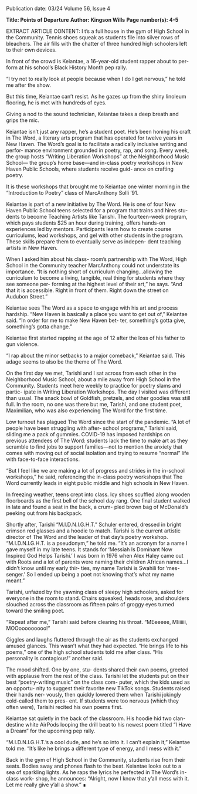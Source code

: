 Publication date: 03/24
Volume 56, Issue 4

**Title: Points of Departure**
**Author: Kingson Wills**
**Page number(s): 4-5**

EXTRACT ARTICLE CONTENT:
I
t’s a full house in the gym of High 
School in the Community. Tennis 
shoes squeak as students file into silver 
rows of bleachers. The air fills with the 
chatter of three hundred high schoolers 
left to their own devices.

In front of the crowd is Keiantae, a 
16-year-old student rapper about to per-
form at his school’s Black History Month 
pep rally. 

“I try not to really look at people 
because when I do I get nervous,” he told 
me after the show.

But this time, Keiantae can’t resist. 
As he gazes up from the shiny linoleum 
flooring, he is met with hundreds of eyes.

Giving a nod to the sound technician, 
Keiantae takes a deep breath and grips 
the mic.

Keiantae isn’t just any rapper, he’s a 
student poet. He’s been honing his craft 
in The Word, a literary arts program that 
has operated for twelve years in New 
Haven. The Word’s goal is to facilitate 
a radically inclusive writing and perfor-
mance environment grounded in poetry, 
rap, and song. Every week, the group 
hosts “Writing Liberation Workshops” 
at the Neighborhood Music School—
the group’s home base—and in-class 
poetry workshops in New Haven Public 
Schools, where students receive guid-
ance on crafting poetry.

It is these workshops that brought 
me to Keiantae one winter morning 
in the “Introduction to Poetry” class of 
MarcAnthony Solli ’91.


Keiantae is part of a new initiative 
by The Word. He is one of four New 
Haven Public School teens selected 
for a program that trains and hires stu-
dents to become Teaching Artists like 
Tarishi. The fourteen-week program, 
which pays students $25 an hour during 
training, offers hands-on experiences 
led by mentors. Participants learn 
how to create course curriculums, lead 
workshops, and gel with other students 
in the program. These skills prepare 
them to eventually serve as indepen-
dent teaching artists in New Haven.

When I asked him about his class-
room’s partnership with The Word, 
High School in the Community 
teacher 
MarcAnthony 
could 
not 
understate its importance. 
“It is nothing short of curriculum 
changing…allowing the curriculum to 
become a living, tangible, real thing for 
students where they see someone per-
forming at the highest level of their art,” 
he says. “And that it is accessible. Right in 
front of them. Right down the street on 
Audubon Street.” 

Keiantae sees The Word as a space to 
engage with his art and process hardship. 
 “New Haven is basically a place you 
want to get out of,” Keiantae said. “In 
order for me to make New Haven bet-
ter, something’s gotta give, something’s 
gotta change.”

Keiantae first started rapping at the 
age of 12 after the loss of his father to 
gun violence.

“I rap about the minor setbacks to 
a major comeback,” Keiantae said. This 
adage seems to also be the theme of 
The Word. 

On the first day we met, Tarishi 
and I sat across from each other in the 
Neighborhood Music School, about 
a mile away from High School in the 
Community. Students meet here weekly 
to practice for poetry slams and partic-
ipate in Writing Liberation Workshops. 
The day I visited was different 
than usual. The snack bowl of Goldfish, 
pretzels, and other goodies was still 
full. In the room, no one was there 
but me, Tarishi, and one student poet, 
Maximilian, who was also experiencing 
The Word for the first time.

Low turnout has plagued The Word 
since the start of the pandemic. “A lot of 
people have been struggling with after-
school programs,” Tarishi said, sliding me 
a pack of gummies. COVID-19 has imposed 
hardships on previous attendees of The 
Word: students lack the time to make art 
as they scramble to find jobs to support 
families—not to mention the anxiety that 
comes with moving out of social isolation 
and trying to resume “normal” life with 
face-to-face interactions. 

“But I feel like we are making a lot 
of progress and strides in the in-school 
workshops,” he said, referencing the 
in-class poetry workshops that The 
Word currently leads in eight public 
middle and high schools in New Haven.

In freezing weather, teens crept into 
class. Icy shoes scuffled along wooden 
floorboards as the first bell of the school 
day rang. One final student walked in 
late and found a seat in the back, a crum-
pled brown bag of McDonald’s peeking 
out from his backpack.

Shortly after, Tarishi “M.I.D.N.I.G.H.T.” 
Schuler entered, dressed in bright crimson 
red glasses and a hoodie to match. Tarishi 
is the current artistic director of The Word 
and the leader of that day’s poetry workshop. 
“M.I.D.N.I.G.H.T. is a pseudonym,” he 
told me. “It’s an acronym for a name I 
gave myself in my late teens. It stands for 
‘Messiah Is Dominant Now Inspired God 
Helps Tarishi.’ I was born in 1976 when 
Alex Haley came out with Roots and a lot of 
parents were naming their children African 
names…I didn’t know until my early thir-
ties, my name Tarishi is Swahili for ‘mes-
senger.’ So I ended up being a poet not 
knowing that’s what my name meant.”

Tarishi, unfazed by the yawning 
class of sleepy high schoolers, asked for 
everyone in the room to stand. Chairs 
squeaked, heads rose, and shoulders 
slouched across the classroom as fifteen 
pairs of groggy eyes turned toward the 
smiling poet.

“Repeat after me,”  Tarishi said before 
clearing his throat. “MEeeeee, MIiiiiii, 
MOOooooooooo!”

Giggles and laughs fluttered through 
the air as the students exchanged amused 
glances. This wasn’t what they had expected. 
“He brings life to his poems,” one of 
the high school students told me after 
class. “His personality is contagious!” 
another said.

The mood shifted. One by one, stu-
dents shared their own poems, greeted 
with applause from the rest of the class. 
Tarishi let the students put on their best 
“poetry-writing music” on the class com-
puter, which the kids used as an opportu-
nity to suggest their favorite new TikTok 
songs. Students raised their hands ner-
vously, then quickly lowered them when 
Tarishi jokingly cold-called them to pres-
ent. If students were too nervous (which 
they often were), Tarisihi recited his own 
poems first.

Keiantae sat quietly in the back of 
the classroom. His hoodie hid two clan-
destine white AirPods looping the drill 
beat to his newest poem titled “I Have a 
Dream” for the upcoming pep rally.

“M.I.D.N.I.G.H.T.’s a cool dude, and 
he’s so into it. I can’t explain it,” Keiantae 
told me. “It’s like he brings a different type 
of energy, and I mess with it.”

Back in the gym of High School in 
the Community, students rise from their 
seats. Bodies sway and phones flash to 
the beat. Keiantae looks out to a sea of 
sparkling lights. As he raps the lyrics he 
perfected in The Word’s in-class work-
shop, he announces: “Alright, now I know 
that y’all mess with it. Let me really give 
y’all a show.” ∎